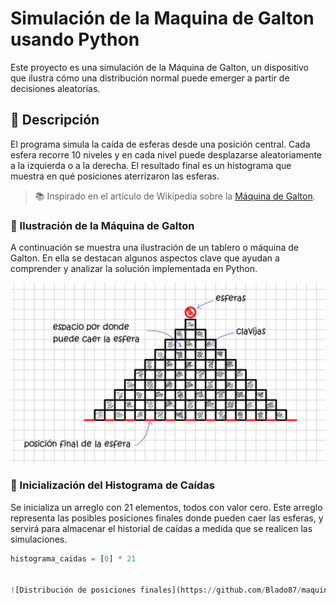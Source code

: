 # Simulación de la Maquina de Galton usando Python
Este proyecto es una simulación de la Máquina de Galton, un dispositivo que ilustra cómo una distribución normal puede emerger a partir de decisiones aleatorias.

## 🧪 Descripción

El programa simula la caída de esferas desde una posición central. Cada esfera recorre 10 niveles y en cada nivel puede desplazarse aleatoriamente a la izquierda o a la derecha. El resultado final es un histograma que muestra en qué posiciones aterrizaron las esferas.

> 📚 Inspirado en el artículo de Wikipedia sobre la [Máquina de Galton](https://es.wikipedia.org/wiki/M%C3%A1quina_de_Galton).

### 🧩 Ilustración de la Máquina de Galton

A continuación se muestra una ilustración de un tablero o máquina de Galton. En ella se destacan algunos aspectos clave que ayudan a comprender y analizar la solución implementada en Python.

![Ilustración de la Máquina de Galton](https://github.com/Blado87/maquina_galton_simulacion_python/blob/aba109bc30e93da5a60860b72eafe25ae830273e/img_guia_simulacion/tablero_simplificado.png)


### 🧮 Inicialización del Histograma de Caídas

Se inicializa un arreglo con 21 elementos, todos con valor cero. Este arreglo representa las posibles posiciones finales donde pueden caer las esferas, y servirá para almacenar el historial de caídas a medida que se realicen las simulaciones.

```python
histograma_caidas = [0] * 21


![Distribución de posiciones finales](https://github.com/Blado87/maquina_galton_simulacion_python/blob/ed5dac2e330c5c2690897525352c8baf95edb71b/img_guia_simulacion/histograma_caidas.png)
